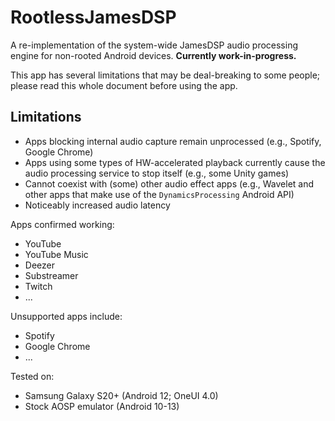 # RootlessJamesDSP

A re-implementation of the system-wide JamesDSP audio processing engine for non-rooted Android devices. **Currently work-in-progress.**

This app has several limitations that may be deal-breaking to some people; please read this whole document before using the app.

## Limitations
* Apps blocking internal audio capture remain unprocessed (e.g., Spotify, Google Chrome)
* Apps using some types of HW-accelerated playback currently cause the audio processing service to stop itself (e.g., some Unity games)
* Cannot coexist with (some) other audio effect apps (e.g., Wavelet and other apps that make use of the `DynamicsProcessing` Android API)
* Noticeably increased audio latency 


Apps confirmed working:
* YouTube
* YouTube Music
* Deezer
* Substreamer
* Twitch
* ...

Unsupported apps include:
* Spotify
* Google Chrome
* ...

Tested on:
* Samsung Galaxy S20+ (Android 12; OneUI 4.0)
* Stock AOSP emulator (Android 10-13)

